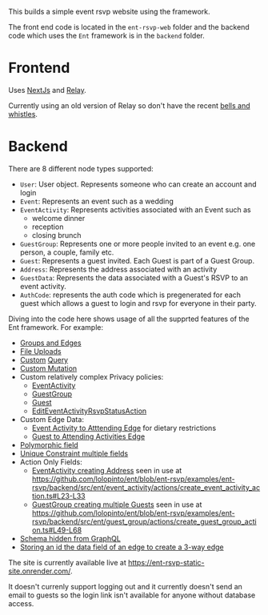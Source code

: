 This builds a simple event rsvp website using the framework.

The front end code is located in the `ent-rsvp-web` folder and the backend code which uses the `Ent` framework is in the `backend` folder.

# Frontend
Uses [NextJs](https://nextjs.org/) and [Relay](https://relay.dev/).

Currently using an old version of Relay so don't have the recent [bells and whistles](https://relay.dev/blog/2021/03/09/introducing-relay-hooks).

# Backend
There are 8 different node types supported:
* `User`: User object. Represents someone who can create an account and login
* `Event`: Represents an event such as a wedding
* `EventActivity`: Represents activities associated with an Event such as 
  - welcome dinner
  - reception
  - closing brunch
* `GuestGroup`: Represents one or more people invited to an event e.g. one person, a couple, family etc.
* `Guest`: Represents a guest invited. Each Guest is part of a Guest Group.
* `Address`: Represents the address associated with an activity
* `GuestData`: Represents the data associated with a Guest's RSVP to an event activity.
* `AuthCode`: represents the auth code which is pregenerated for each guest which allows a guest to login and rsvp for everyone in their party.

Diving into the code here shows usage of all the supprted features of the Ent framework. For example:

* [Groups and Edges](https://github.com/lolopinto/ent/blob/ent-rsvp/examples/ent-rsvp/backend/src/schema/event_activity.ts#L48-L97)
* [File Uploads](https://github.com/lolopinto/ent/blob/ent-rsvp/examples/ent-rsvp/backend/src/graphql/mutations/import_guests.ts)
* [Custom](https://github.com/lolopinto/ent/blob/ent-rsvp/examples/ent-rsvp/backend/src/graphql/resolvers/event.ts) [Query](https://github.com/lolopinto/ent/blob/ent-rsvp/examples/ent-rsvp/backend/src/graphql/resolvers/viewer.ts)
* [Custom Mutation](https://github.com/lolopinto/ent/blob/ent-rsvp/examples/ent-rsvp/backend/src/graphql/mutations/auth/auth.ts)
* Custom relatively complex Privacy policies:
  - [EventActivity](https://github.com/lolopinto/ent/blob/ent-rsvp/examples/ent-rsvp/backend/src/ent/event_activity.ts#L22)
  - [GuestGroup](https://github.com/lolopinto/ent/blob/ent-rsvp/examples/ent-rsvp/backend/src/ent/guest_group.ts#L30)
  - [Guest](https://github.com/lolopinto/ent/blob/ent-rsvp/examples/ent-rsvp/backend/src/ent/guest.ts#L12)
  - [EditEventActivityRsvpStatusAction](https://github.com/lolopinto/ent/blob/ent-rsvp/examples/ent-rsvp/backend/src/ent/event_activity/actions/edit_event_activity_rsvp_status_action.ts#L25-L46)
* Custom Edge Data:
  - [Event Activity to Atttending Edge](https://github.com/lolopinto/ent/blob/ent-rsvp/examples/ent-rsvp/backend/src/ent/event_activity/query/event_activity_to_attending_query.ts#L8) for dietary restrictions
  - [Guest to Attending Activities Edge](https://github.com/lolopinto/ent/blob/ent-rsvp/examples/ent-rsvp/backend/src/ent/guest/query/guest_to_attending_events_query.ts#L8)
* [Polymorphic field](https://github.com/lolopinto/ent/blob/ent-rsvp/examples/ent-rsvp/backend/src/schema/address.ts#L21)
* [Unique Constraint multiple fields](https://github.com/lolopinto/ent/blob/ent-rsvp/examples/ent-rsvp/backend/src/schema/auth_code.ts#L34)
* Action Only Fields:
  - [EventActivity creating Address](https://github.com/lolopinto/ent/blob/ent-rsvp/examples/ent-rsvp/backend/src/schema/event.ts#L24) seen in use at https://github.com/lolopinto/ent/blob/ent-rsvp/examples/ent-rsvp/backend/src/ent/event_activity/actions/create_event_activity_action.ts#L23-L33
  - [GuestGroup creating multiple Guests](https://github.com/lolopinto/ent/blob/ent-rsvp/examples/ent-rsvp/backend/src/schema/guest_group.ts#L22) seen in use at https://github.com/lolopinto/ent/blob/ent-rsvp/examples/ent-rsvp/backend/src/ent/guest_group/actions/create_guest_group_action.ts#L49-L68 
* [Schema hidden from GraphQL](https://github.com/lolopinto/ent/blob/ent-rsvp/examples/ent-rsvp/backend/src/schema/guest_data.ts#L11)
* [Storing an id the data field of an edge to create a 3-way edge](https://github.com/lolopinto/ent/blob/ent-rsvp/examples/ent-rsvp/backend/src/ent/event_activity/actions/edit_event_activity_rsvp_status_action.ts#L49-L83)

The site is currently available live at https://ent-rsvp-static-site.onrender.com/.

It doesn't currenly support logging out and it currently doesn't send an email to guests so the login link isn't available for anyone without database access.